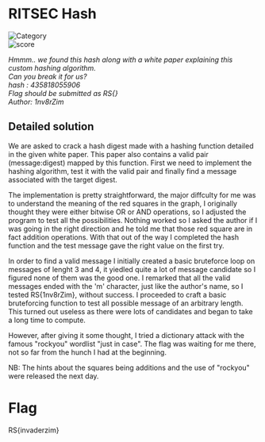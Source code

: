 # RITSEC Hash

![Category](https://img.shields.io/badge/Category-Crypto-yellow.svg)   
![score](https://img.shields.io/badge/Score-250-blue.svg)

*Hmmm.. we found this hash along with a white paper explaining this custom hashing algorithm.*\
*Can you break it for us?*\
*hash : 435818055906*\
*Flag should be submitted as RS{<cracked hash>}*\
*Author: 1nv8rZim*

## Detailed solution

We are asked to crack a hash digest made with a hashing function detailed in the given white paper.
This paper also contains a valid pair (message:digest) mapped by this function.
First we need to implement the hashing algorithm, test it with the valid pair and finally find a message associated with the target digest.

The implementation is pretty straightforward, the major diffculty for me was to understand the meaning of the red squares in the graph, I originally thought they were either bitwise OR or AND operations, so I adjusted the program to test all the possibilities.
Nothing worked so I asked the author if I was going in the right direction and he told me that those red square are in fact addition operations.
With that out of the way I completed the hash function and the test message gave the right value on the first try.

In order to find a valid message I initially created a basic bruteforce loop on messages of lenght 3 and 4, it yiedled quite a lot of message candidate so I figured none of them was the good one.
I remarked that all the valid messages ended with the 'm' character, just like the author's name, so I tested RS{1nv8rZim}, without success.
I proceeded to craft a basic bruteforcing function to test all possible message of an arbitrary length.
This turned out useless as there were lots of candidates and began to take a long time to compute.

However, after giving it some thought, I tried a dictionary attack with the famous "rockyou" wordlist "just in case".
The flag was waiting for me there, not so far from the hunch I had at the beginning.

NB: The hints about the squares being additions and the use of "rockyou" were released the next day.

# Flag

RS{invaderzim}
